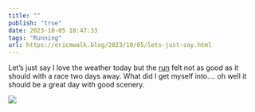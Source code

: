 ```yaml
---
title: ""
publish: "true"
date: 2023-10-05 18:47:33
tags: "Running"
url: https://ericmwalk.blog/2023/10/05/lets-just-say.html
---
```


Let’s just say I love the weather today but the [run](https://strava.com/activities/9982808906)  felt not as good as it should with a race two days away. What did I get myself into.... oh well it should be a great day with good scenery.

![](https://ericmwalk.blog/uploads/2023/c8534ef0-2ff9-49f2-8842-0e14e46baf07.jpg)
